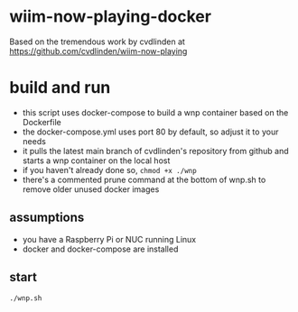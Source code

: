 # wiim-now-playing-docker

Based on the tremendous work by cvdlinden at https://github.com/cvdlinden/wiim-now-playing

# build and run

- this script uses docker-compose to build a wnp container based on the Dockerfile
- the docker-compose.yml uses port 80 by default, so adjust it to your needs
- it pulls the latest main branch of cvdlinden's repository from github and starts a wnp container on the local host
- if you haven't already done so, `chmod +x ./wnp`
- there's a commented prune command at the bottom of wnp.sh to remove older unused docker images

## assumptions
- you have a Raspberry Pi or NUC running Linux
- docker and docker-compose are installed

## start 
`./wnp.sh`

